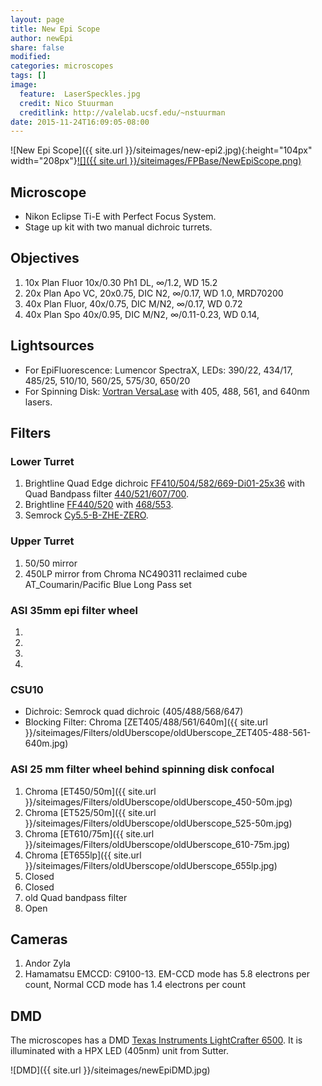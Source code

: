 ```yaml
---
layout: page
title: New Epi Scope
author: newEpi
share: false
modified:
categories: microscopes
tags: []
image:
  feature:  LaserSpeckles.jpg
  credit: Nico Stuurman
  creditlink: http://valelab.ucsf.edu/~nstuurman
date: 2015-11-24T16:09:05-08:00
---
```

![New Epi Scope]({{ site.url }}/siteimages/new-epi2.jpg){:height="104px" width="208px"}[![]({{ site.url }}/siteimages/FPBase/NewEpiScope.png)](https://www.fpbase.org/embedscope/uMBXgDoH5ycYxwZV92Utha/?sticky=false)


## Microscope 
* Nikon Eclipse Ti-E with Perfect Focus System.  
* Stage up kit with two manual dichroic turrets.  

## Objectives
1. 10x Plan Fluor 10x/0.30 Ph1 DL, &infin;/1.2, WD 15.2
2. 20x Plan Apo VC, 20x0.75, DIC N2, &infin;/0.17, WD 1.0, MRD70200
3. 40x Plan Fluor, 40x/0.75, DIC M/N2, &infin;/0.17, WD 0.72
4. 40x Plan Spo 40x/0.95, DIC M/N2, &infin;/0.11-0.23, WD 0.14, 


## Lightsources
* For EpiFluorescence: Lumencor SpectraX, LEDs: 390/22, 434/17, 485/25, 510/10, 560/25, 575/30, 650/20
* For Spinning Disk: [Vortran VersaLase](http://www.vortranlaser.com/index.php/products-main/stradus-versalase-multiple-wavelength-modules.html) with 405, 488, 561, and 640nm lasers.

## Filters

### Lower Turret   
1. Brightline Quad Edge dichroic [FF410/504/582/669-Di01-25x36](https://www.semrock.com/FilterDetails.aspx?id=FF410/504/582/669-Di01-25x36) with Quad Bandpass filter [440/521/607/700](https://www.semrock.com/FilterDetails.aspx?id=FF01-440/521/607/700-25).  
2. Brightline [FF440/520](https://www.semrock.com/FilterDetails.aspx?id=FF440/520-Di01-25x36) with  [468/553](https://www.semrock.com/FilterDetails.aspx?id=FF01-468/553-25).  
3. Semrock [Cy5.5-B-ZHE-ZERO](https://www.semrock.com/SetDetails.aspx?id=2774).  

### Upper Turret
1. 50/50 mirror
2. 450LP mirror from Chroma NC490311 reclaimed cube AT_Coumarin/Pacific Blue Long Pass set

### ASI 35mm epi filter wheel
1. 
2. 
3. 
4. 

### CSU10
* Dichroic: Semrock quad dichroic (405/488/568/647)
* Blocking Filter: Chroma [ZET405/488/561/640m]({{ site.url }}/siteimages/Filters/oldUberscope/oldUberscope_ZET405-488-561-640m.jpg)

### ASI 25 mm filter wheel behind spinning disk confocal
1. Chroma [ET450/50m]({{ site.url }}/siteimages/Filters/oldUberscope/oldUberscope_450-50m.jpg)
2. Chroma [ET525/50m]({{ site.url }}/siteimages/Filters/oldUberscope/oldUberscope_525-50m.jpg)
3. Chroma [ET610/75m]({{ site.url }}/siteimages/Filters/oldUberscope/oldUberscope_610-75m.jpg)
4. Chroma [ET655lp]({{ site.url }}/siteimages/Filters/oldUberscope/oldUberscope_655lp.jpg)
5. Closed
6. Closed
7. old Quad bandpass filter
8. Open

## Cameras
1. Andor Zyla
2. Hamamatsu EMCCD: C9100-13.  EM-CCD mode has 5.8 electrons per count, Normal CCD mode has 1.4 electrons per count

## DMD
The microscopes has a DMD [Texas Instruments LightCrafter 6500](http://www.ti.com/tool/dlplcr6500evm). It is illuminated with a HPX LED (405nm) unit from Sutter.

![DMD]({{ site.url }}/siteimages/newEpiDMD.jpg)

